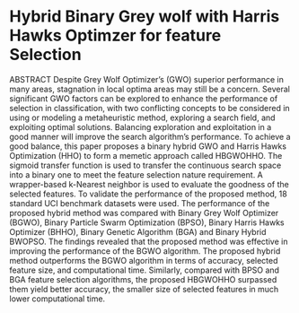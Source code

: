 # Hybrid Binary Grey wolf with Harris Hawks Optimzer for feature Selection
ABSTRACT
Despite Grey Wolf Optimizer’s (GWO) superior performance in many areas, stagnation in
local optima areas may still be a concern. Several significant GWO factors can be explored to enhance
the performance of selection in classification, with two conflicting concepts to be considered in using or
modeling a metaheuristic method, exploring a search field, and exploiting optimal solutions. Balancing
exploration and exploitation in a good manner will improve the search algorithm’s performance. To achieve
a good balance, this paper proposes a binary hybrid GWO and Harris Hawks Optimization (HHO) to form
a memetic approach called HBGWOHHO. The sigmoid transfer function is used to transfer the continuous
search space into a binary one to meet the feature selection nature requirement. A wrapper-based k-Nearest
neighbor is used to evaluate the goodness of the selected features. To validate the performance of the proposed
method, 18 standard UCI benchmark datasets were used. The performance of the proposed hybrid method
was compared with Binary Grey Wolf Optimizer (BGWO), Binary Particle Swarm Optimization (BPSO),
Binary Harris Hawks Optimizer (BHHO), Binary Genetic Algorithm (BGA) and Binary Hybrid BWOPSO.
The findings revealed that the proposed method was effective in improving the performance of the BGWO
algorithm. The proposed hybrid method outperforms the BGWO algorithm in terms of accuracy, selected
feature size, and computational time. Similarly, compared with BPSO and BGA feature selection algorithms,
the proposed HBGWOHHO surpassed them yield better accuracy, the smaller size of selected features in
much lower computational time.

